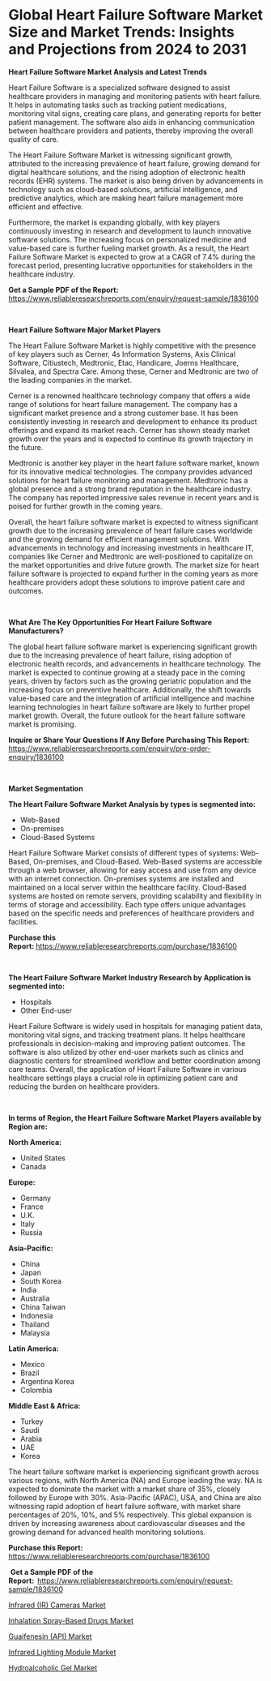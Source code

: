 <p><h1>Global Heart Failure Software Market Size and Market Trends: Insights and Projections from 2024 to 2031</h1></p><p><strong>Heart Failure Software Market Analysis and Latest Trends</strong></p>
<p><p>Heart Failure Software is a specialized software designed to assist healthcare providers in managing and monitoring patients with heart failure. It helps in automating tasks such as tracking patient medications, monitoring vital signs, creating care plans, and generating reports for better patient management. The software also aids in enhancing communication between healthcare providers and patients, thereby improving the overall quality of care.</p><p>The Heart Failure Software Market is witnessing significant growth, attributed to the increasing prevalence of heart failure, growing demand for digital healthcare solutions, and the rising adoption of electronic health records (EHR) systems. The market is also being driven by advancements in technology such as cloud-based solutions, artificial intelligence, and predictive analytics, which are making heart failure management more efficient and effective.</p><p>Furthermore, the market is expanding globally, with key players continuously investing in research and development to launch innovative software solutions. The increasing focus on personalized medicine and value-based care is further fueling market growth. As a result, the Heart Failure Software Market is expected to grow at a CAGR of 7.4% during the forecast period, presenting lucrative opportunities for stakeholders in the healthcare industry.</p></p>
<p><strong>Get a Sample PDF of the Report:&nbsp;</strong> <a href="https://www.reliableresearchreports.com/enquiry/request-sample/1836100">https://www.reliableresearchreports.com/enquiry/request-sample/1836100</a></p>
<p>&nbsp;</p>
<p><strong>Heart Failure Software Major Market Players</strong></p>
<p><p>The Heart Failure Software Market is highly competitive with the presence of key players such as Cerner, 4s Information Systems, Axis Clinical Software, Citiustech, Medtronic, Etac, Handicare, Joerns Healthcare, Silvalea, and Spectra Care. Among these, Cerner and Medtronic are two of the leading companies in the market.</p><p>Cerner is a renowned healthcare technology company that offers a wide range of solutions for heart failure management. The company has a significant market presence and a strong customer base. It has been consistently investing in research and development to enhance its product offerings and expand its market reach. Cerner has shown steady market growth over the years and is expected to continue its growth trajectory in the future.</p><p>Medtronic is another key player in the heart failure software market, known for its innovative medical technologies. The company provides advanced solutions for heart failure monitoring and management. Medtronic has a global presence and a strong brand reputation in the healthcare industry. The company has reported impressive sales revenue in recent years and is poised for further growth in the coming years.</p><p>Overall, the heart failure software market is expected to witness significant growth due to the increasing prevalence of heart failure cases worldwide and the growing demand for efficient management solutions. With advancements in technology and increasing investments in healthcare IT, companies like Cerner and Medtronic are well-positioned to capitalize on the market opportunities and drive future growth. The market size for heart failure software is projected to expand further in the coming years as more healthcare providers adopt these solutions to improve patient care and outcomes.</p></p>
<p>&nbsp;</p>
<p><strong>What Are The Key Opportunities For Heart Failure Software Manufacturers?</strong></p>
<p><p>The global heart failure software market is experiencing significant growth due to the increasing prevalence of heart failure, rising adoption of electronic health records, and advancements in healthcare technology. The market is expected to continue growing at a steady pace in the coming years, driven by factors such as the growing geriatric population and the increasing focus on preventive healthcare. Additionally, the shift towards value-based care and the integration of artificial intelligence and machine learning technologies in heart failure software are likely to further propel market growth. Overall, the future outlook for the heart failure software market is promising.</p></p>
<p><strong>Inquire or Share Your Questions If Any Before Purchasing This Report:</strong> <a href="https://www.reliableresearchreports.com/enquiry/pre-order-enquiry/1836100">https://www.reliableresearchreports.com/enquiry/pre-order-enquiry/1836100</a></p>
<p>&nbsp;</p>
<p><strong>Market Segmentation</strong></p>
<p><strong>The Heart Failure Software Market Analysis by types is segmented into:</strong></p>
<p><ul><li>Web-Based</li><li>On-premises</li><li>Cloud-Based Systems</li></ul></p>
<p><p>Heart Failure Software Market consists of different types of systems: Web-Based, On-premises, and Cloud-Based. Web-Based systems are accessible through a web browser, allowing for easy access and use from any device with an internet connection. On-premises systems are installed and maintained on a local server within the healthcare facility. Cloud-Based systems are hosted on remote servers, providing scalability and flexibility in terms of storage and accessibility. Each type offers unique advantages based on the specific needs and preferences of healthcare providers and facilities.</p></p>
<p><strong>Purchase this Report:&nbsp;</strong><a href="https://www.reliableresearchreports.com/purchase/1836100">https://www.reliableresearchreports.com/purchase/1836100</a></p>
<p>&nbsp;</p>
<p><strong>The Heart Failure Software Market Industry Research by Application is segmented into:</strong></p>
<p><ul><li>Hospitals</li><li>Other End-user</li></ul></p>
<p><p>Heart Failure Software is widely used in hospitals for managing patient data, monitoring vital signs, and tracking treatment plans. It helps healthcare professionals in decision-making and improving patient outcomes. The software is also utilized by other end-user markets such as clinics and diagnostic centers for streamlined workflow and better coordination among care teams. Overall, the application of Heart Failure Software in various healthcare settings plays a crucial role in optimizing patient care and reducing the burden on healthcare providers.</p></p>
<p>&nbsp;</p>
<p><strong>In terms of Region, the Heart Failure Software Market Players available by Region are:</strong></p>
<p>
    <p> <strong> North America: </strong>
        <ul>
            <li>United States</li>
            <li>Canada</li>
        </ul>
        </p> 
    <p> <strong> Europe: </strong>
        <ul>
            <li>Germany</li>
            <li>France</li>
            <li>U.K.</li>
            <li>Italy</li>
            <li>Russia</li>
        </ul>
        </p> 
    <p> <strong> Asia-Pacific: </strong>
        <ul>
            <li>China</li>
            <li>Japan</li>
            <li>South Korea</li>
            <li>India</li>
            <li>Australia</li>
            <li>China Taiwan</li>
            <li>Indonesia</li>
            <li>Thailand</li>
            <li>Malaysia</li>
        </ul>
        </p> 
    <p> <strong> Latin America: </strong>
        <ul>
            <li>Mexico</li>
            <li>Brazil</li>
            <li>Argentina Korea</li>
            <li>Colombia</li>
        </ul>
        </p> 
    <p> <strong> Middle East & Africa: </strong>
        <ul>
            <li>Turkey</li>
            <li>Saudi</li>
            <li>Arabia</li>
            <li>UAE</li>
            <li>Korea</li>
        </ul>
    </p>
    </p>
<p><p>The heart failure software market is experiencing significant growth across various regions, with North America (NA) and Europe leading the way. NA is expected to dominate the market with a market share of 35%, closely followed by Europe with 30%. Asia-Pacific (APAC), USA, and China are also witnessing rapid adoption of heart failure software, with market share percentages of 20%, 10%, and 5% respectively. This global expansion is driven by increasing awareness about cardiovascular diseases and the growing demand for advanced health monitoring solutions.</p></p>
<p><strong>Purchase this Report: </strong><a href="https://www.reliableresearchreports.com/purchase/1836100">https://www.reliableresearchreports.com/purchase/1836100</a></p>
<p>&nbsp;<strong>Get a Sample PDF of the Report:&nbsp;&nbsp;</strong><a href="https://www.reliableresearchreports.com/enquiry/request-sample/1836100">https://www.reliableresearchreports.com/enquiry/request-sample/1836100</a></p>
<p><strong></strong></p>
<p><p><a href="https://github.com/bentleemidoriestelle7o/Market-Research-Report-List-1/blob/main/infrared-ir-cameras-market.md">Infrared (IR) Cameras Market</a></p><p><a href="https://github.com/mabutironaldo/Market-Research-Report-List-3/blob/main/inhalation-spray-based-drugs-market.md">Inhalation Spray-Based Drugs Market</a></p><p><a href="https://medium.com/@adrainbayer7987/guaifenesin-api-market-share-evolution-and-market-growth-trends-2024-2031-1dfbbb8d2c6b">Guaifenesin (API) Market</a></p><p><a href="https://github.com/biheemgalvinlouises6hokrh3h/Market-Research-Report-List-1/blob/main/infrared-lighting-module-market.md">Infrared Lighting Module Market</a></p><p><a href="https://medium.com/@adrainbayer7987/decoding-hydroalcoholic-gel-market-metrics-market-share-trends-and-growth-patterns-97f87839729d">Hydroalcoholic Gel Market</a></p></p>